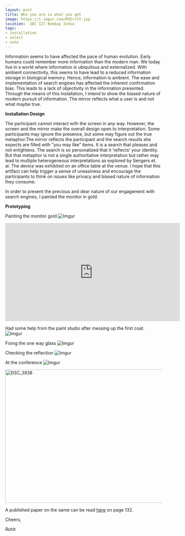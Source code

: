 ```yaml
---
layout: post
title: Who you are is what you get
image: https://i.imgur.com/N5ErrCV.jpg
location:  IDC IIT Bombay India
tags:
- installation
- select
- note
---
```


Information seems to have affected the pace of human evolution. Early humans could remember more information than the modern man. We today live in a world where information is ubiquitous and externalized. With ambient connectivity, this seems to have lead to a reduced information storage in biological memory. Hence, information is ambient. The ease and implementation of search engines has affected the inherent confirmation bias. This leads to a lack of objectivity in the information presented. Through the means of this installation, I intend to show the biased nature of modern pursuit of information. The mirror reflects what a user is and not what maybe true.

**Installation Design**

The participant cannot interact with the screen in any way. However, the screen and the mirror make the overall design open to interpretation. Some participants may ignore the presence, but some may figure out the true metaphor.The mirror reflects the participant and the search results she expects are filled with ”you may  like”  items.  It  is  a  search  that  pleases  and  not  enlightens. The  search  is so personalized that it ’reflects’ your identity. But that metaphor is not a single authoritative interpretation but rather may lead to multiple heterogeneous interpretations as explored by Sengers et. al. The device was exhibited on an office table at the venue. I hope that this artifact can help trigger a sense of uneasiness and encourage the participants to think on issues like privacy and biased nature of information they consume.

In order to present the precious and dear nature of our engagement with search engines, I painted the monitor in gold.

**Prototyping**

Painting the monitor gold
![Imgur](https://i.imgur.com/teVTNtM.jpg)

<iframe width="560" height="315" src="https://www.youtube.com/embed/dnAufVPr7P8" frameborder="0" allow="autoplay; encrypted-media" allowfullscreen></iframe>


Had some help from the paint studio after messing up the first coat.
![Imgur](https://i.imgur.com/x9ireNm.jpg)

Fixing the one way glass
![Imgur](https://i.imgur.com/gp38MXV.jpg)

Checking the reflection
![Imgur](https://i.imgur.com/N5ErrCV.jpg)

At the conference
![Imgur](https://i.imgur.com/JnJgXkG.jpg)

<a data-flickr-embed="true"  href="https://www.flickr.com/photos/interact2017/37474673211/in/dateposted/" title="DSC_3938"><img src="https://farm5.staticflickr.com/4448/37474673211_ce60a32935_z.jpg" width="640" height="428" alt="DSC_3938"></a><script async src="//embedr.flickr.com/assets/client-code.js" charset="utf-8"></script>

A published paper on the same can be read [here](http://ifip-tc13.org/wp-content/uploads/2017/09/INTERACT_2017_Adjunct_FINAL.pdf) on page 132.


Cheers,

Rohit
